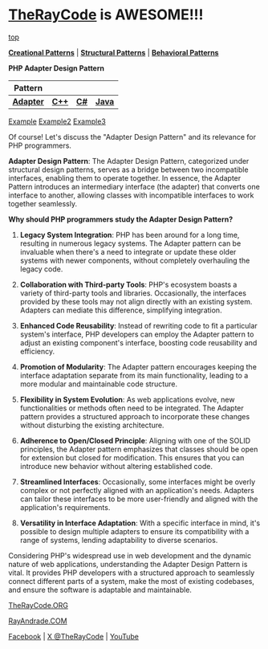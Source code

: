 # [TheRayCode](../../../README.md) is AWESOME!!!

[top](../README.md)

**[Creational Patterns](../../Creational/README.md)** | **[Structural Patterns](..//README.md)** | **[Behavioral Patterns](../../Behavioral/README.md)**

**PHP Adapter Design Pattern**

|Pattern|   |   |   |
|---|---|---|---|
| [**Adapter**](README.md) | [**C++**](../../../CPP/Structural/Adapter/README.md) | [**C#**](../../../Csharp/Structural/Adapter/README.md) | [**Java**](../../../Java/Structural/Adapter/README.md) |

[Example](Example/README.md) [Example2](example2/README.md) [Example3](example3/README.md) 

Of course! Let's discuss the "Adapter Design Pattern" and its relevance for PHP programmers.

**Adapter Design Pattern**:
The Adapter Design Pattern, categorized under structural design patterns, serves as a bridge between two incompatible interfaces, enabling them to operate together. In essence, the Adapter Pattern introduces an intermediary interface (the adapter) that converts one interface to another, allowing classes with incompatible interfaces to work together seamlessly.

**Why should PHP programmers study the Adapter Design Pattern?**

1. **Legacy System Integration**: PHP has been around for a long time, resulting in numerous legacy systems. The Adapter pattern can be invaluable when there's a need to integrate or update these older systems with newer components, without completely overhauling the legacy code.

2. **Collaboration with Third-party Tools**: PHP's ecosystem boasts a variety of third-party tools and libraries. Occasionally, the interfaces provided by these tools may not align directly with an existing system. Adapters can mediate this difference, simplifying integration.

3. **Enhanced Code Reusability**: Instead of rewriting code to fit a particular system's interface, PHP developers can employ the Adapter pattern to adjust an existing component's interface, boosting code reusability and efficiency.

4. **Promotion of Modularity**: The Adapter pattern encourages keeping the interface adaptation separate from its main functionality, leading to a more modular and maintainable code structure.

5. **Flexibility in System Evolution**: As web applications evolve, new functionalities or methods often need to be integrated. The Adapter pattern provides a structured approach to incorporate these changes without disturbing the existing architecture.

6. **Adherence to Open/Closed Principle**: Aligning with one of the SOLID principles, the Adapter pattern emphasizes that classes should be open for extension but closed for modification. This ensures that you can introduce new behavior without altering established code.

7. **Streamlined Interfaces**: Occasionally, some interfaces might be overly complex or not perfectly aligned with an application's needs. Adapters can tailor these interfaces to be more user-friendly and aligned with the application's requirements.

8. **Versatility in Interface Adaptation**: With a specific interface in mind, it's possible to design multiple adapters to ensure its compatibility with a range of systems, lending adaptability to diverse scenarios.

Considering PHP's widespread use in web development and the dynamic nature of web applications, understanding the Adapter Design Pattern is vital. It provides PHP developers with a structured approach to seamlessly connect different parts of a system, make the most of existing codebases, and ensure the software is adaptable and maintainable.

[TheRayCode.ORG](https://www.TheRayCode.org)

[RayAndrade.COM](https://www.RayAndrade.com)

[Facebook](https://www.facebook.com/TheRayCode/) | [X @TheRayCode](https://www.x.com/TheRayCode/) | [YouTube](https://www.youtube.com/AndradeRay/)

